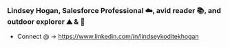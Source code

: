 ### Lindsey Hogan, Salesforce Professional :cloud:, avid reader :books:, and outdoor explorer :mountain: & :canoe:

- Connect @ -> https://www.linkedin.com/in/lindseykoditekhogan


<!--
**YesDnil41/YesDnil41** is a ✨ _special_ ✨ repository because its `README.md` (this file) appears on your GitHub profile.

Here are some ideas to get you started:

- 🔭 I’m currently working on ...
- 🌱 I’m currently learning ...
- 👯 I’m looking to collaborate on ...
- 🤔 I’m looking for help with ...
- 💬 Ask me about ...
- 📫 How to reach me: ...
- 😄 Pronouns: ...
- ⚡ Fun fact: ...
-->
